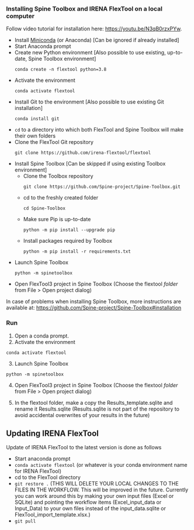### Installing Spine Toolbox and IRENA FlexTool on a local computer

Follow video tutorial for installation here: https://youtu.be/N3qB0rzxPYw.

- Install [Miniconda](https://docs.conda.io/en/latest/miniconda.html) (or Anaconda)  [Can be ignored if already installed]
- Start Anaconda prompt
- Create new Python environment [Also possible to use existing, up-to-date, Spine Toolbox environment]
  ```shell
  conda create -n flextool python=3.8
  ```
- Activate the environment
  ```shell
  conda activate flextool
  ```
- Install Git to the environment [Also possible to use existing Git installation]
  ```shell
  conda install git
  ```
- `cd` to a directory into which both FlexTool and Spine Toolbox will make their own folders
- Clone the FlexTool Git repository
  ```shell
  git clone https://github.com/irena-flextool/flextool
  ```
- Install Spine Toolbox [Can be skipped if using existing Toolbox environment]
  - Clone the Toolbox repository
    ```shell
    git clone https://github.com/Spine-project/Spine-Toolbox.git
    ```
  - cd to the freshly created folder
    ```shell
    cd Spine-Toolbox
    ```
  - Make sure Pip is up-to-date
    ```shell
    python -m pip install --upgrade pip
    ```
  - Install packages required by Toolbox
    ```shell
    python -m pip install -r requirements.txt
    ```
- Launch Spine Toolbox
  ```shell
  python -m spinetoolbox
  ```
- Open FlexTool3 project in Spine Toolbox (Choose the flextool *folder* from File > Open project dialog)

In case of problems when installing Spine Toolbox, more instructions are available at: https://github.com/Spine-project/Spine-Toolbox#installation

### Run
1. Open a conda prompt.
2. Activate the environment
  ```shell
  conda activate flextool
  ```
3. Launch Spine Toolbox
  ```shell
  python -m spinetoolbox
  ```
4. Open FlexTool3 project in Spine Toolbox (Choose the flextool *folder* from File > Open project dialog)

5. In the flextool folder, make a copy the Results_template.sqlite and rename it Results.sqlite (Results.sqlite is not part of the repository to avoid accidental overwrites of your results in the future) 

## Updating IRENA FlexTool

Update of IRENA FlexTool to the latest version is done as follows
- Start anaconda prompt
- `conda activate flextool` (or whatever is your conda environment name for IRENA FlexTool)
- cd to the FlexTool directory
- `git restore .` (THIS WILL DELETE YOUR LOCAL CHANGES TO THE FILES IN THE WORKFLOW. This will be improved in the future. Currently you can work around this by making your own input files (Excel or SQLite) and pointing the workflow items (Excel_input_data or Input_Data) to your own files instead of the input_data.sqlite or FlexTool_import_template.xlsx.) 
- `git pull`